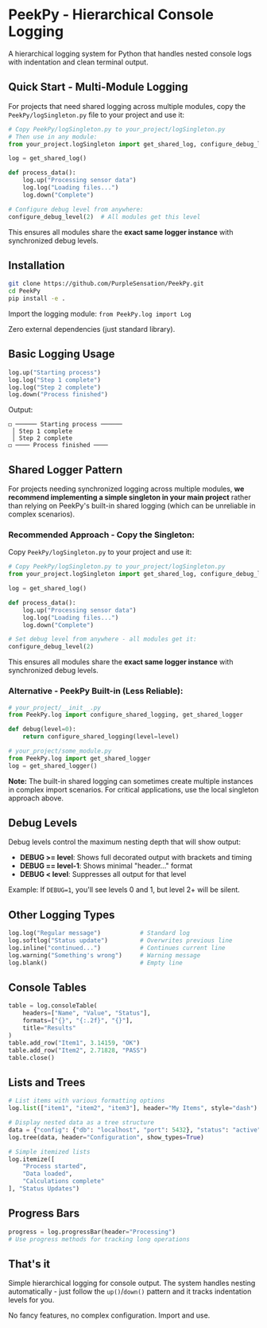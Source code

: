 # PeekPy - Hierarchical Console Logging

A hierarchical logging system for Python that handles nested console logs with indentation and clean terminal output.

## Quick Start - Multi-Module Logging

For projects that need shared logging across multiple modules, copy the `PeekPy/logSingleton.py` file to your project and use it:

```python
# Copy PeekPy/logSingleton.py to your_project/logSingleton.py
# Then use in any module:
from your_project.logSingleton import get_shared_log, configure_debug_level

log = get_shared_log()

def process_data():
    log.up("Processing sensor data")
    log.log("Loading files...")
    log.down("Complete")

# Configure debug level from anywhere:
configure_debug_level(2)  # All modules get this level
```

This ensures all modules share the **exact same logger instance** with synchronized debug levels.

## Installation

```bash
git clone https://github.com/PurpleSensation/PeekPy.git
cd PeekPy
pip install -e .
```

Import the logging module: `from PeekPy.log import Log`

Zero external dependencies (just standard library).

## Basic Logging Usage

```python
log.up("Starting process")
log.log("Step 1 complete")
log.log("Step 2 complete") 
log.down("Process finished")
```

Output:
```
◻ ────── Starting process ──────
 │ Step 1 complete
 │ Step 2 complete
◻ ──── Process finished ────
```

## Shared Logger Pattern

For projects needing synchronized logging across multiple modules, **we recommend implementing a simple singleton in your main project** rather than relying on PeekPy's built-in shared logging (which can be unreliable in complex scenarios).

### Recommended Approach - Copy the Singleton:

Copy `PeekPy/logSingleton.py` to your project and use it:

```python
# Copy PeekPy/logSingleton.py to your_project/logSingleton.py
from your_project.logSingleton import get_shared_log, configure_debug_level

log = get_shared_log()

def process_data():
    log.up("Processing sensor data")
    log.log("Loading files...")
    log.down("Complete")

# Set debug level from anywhere - all modules get it:
configure_debug_level(2)
```

This ensures all modules share the **exact same logger instance** with synchronized debug levels.

### Alternative - PeekPy Built-in (Less Reliable):

```python
# your_project/__init__.py
from PeekPy.log import configure_shared_logging, get_shared_logger

def debug(level=0):
    return configure_shared_logging(level=level)

# your_project/some_module.py
from PeekPy.log import get_shared_logger
log = get_shared_logger()
```

**Note:** The built-in shared logging can sometimes create multiple instances in complex import scenarios. For critical applications, use the local singleton approach above.

## Debug Levels

Debug levels control the maximum nesting depth that will show output:
- **DEBUG >= level**: Shows full decorated output with brackets and timing
- **DEBUG == level-1**: Shows minimal "header..." format  
- **DEBUG < level**: Suppresses all output for that level

Example: If `DEBUG=1`, you'll see levels 0 and 1, but level 2+ will be silent.

## Other Logging Types

```python
log.log("Regular message")           # Standard log
log.softlog("Status update")         # Overwrites previous line
log.inline("continued...")           # Continues current line
log.warning("Something's wrong")     # Warning message
log.blank()                          # Empty line
```

## Console Tables

```python
table = log.consoleTable(
    headers=["Name", "Value", "Status"], 
    formats=["{}", "{:.2f}", "{}"],
    title="Results"
)
table.add_row("Item1", 3.14159, "OK")
table.add_row("Item2", 2.71828, "PASS") 
table.close()
```

## Lists and Trees

```python
# List items with various formatting options
log.list(["item1", "item2", "item3"], header="My Items", style="dash")

# Display nested data as a tree structure  
data = {"config": {"db": "localhost", "port": 5432}, "status": "active"}
log.tree(data, header="Configuration", show_types=True)

# Simple itemized lists
log.itemize([
    "Process started",
    "Data loaded", 
    "Calculations complete"
], "Status Updates")
```

## Progress Bars

```python
progress = log.progressBar(header="Processing")
# Use progress methods for tracking long operations
```

## That's it

Simple hierarchical logging for console output. The system handles nesting automatically - just follow the `up()`/`down()` pattern and it tracks indentation levels for you.

No fancy features, no complex configuration. Import and use.

